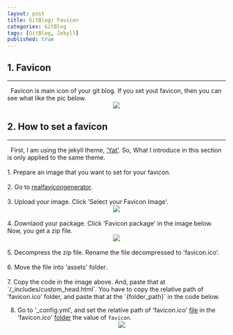 ```yaml
---
layout: post
title: GitBlog) Favicon
categories: GitBlog
tags: [GitBlog, Jekyll]
published: true
---
```

## 1. Favicon
<hr>
&nbsp;&nbsp;Favicon is main icon of your git blog. If you set yout favicon, then you can see what like the pic below.
<center><img src = "https://user-images.githubusercontent.com/80208196/212710205-54fcbd64-31d8-4544-8a06-eb1eada21691.png"></center>

## 2. How to set a favicon
<hr>
&nbsp;&nbsp;First, I am using the jekyll theme, <a href = "https://github.com/jeffreytse/jekyll-theme-yat">'Yat'</a>. So, What I introduce in this section is only applied to the same theme.<br/><br/>
1. Prepare an image that you want to set for your favicon.<br/><br/>
2. Go to <a href = "https://realfavicongenerator.net/">realfavicongenerator</a>.<br/><br/>
3. Upload your image. Click 'Select your Favicon Image'. <center><img src = "https://user-images.githubusercontent.com/80208196/212711525-96ff5f49-c1eb-4d9e-a28e-ee58c6e84388.png"></center><br/>
4. Downlaod your package. Click 'Favicon package' in the image below. Now, you get a zip file.<center><img src = "https://user-images.githubusercontent.com/80208196/212730911-06746699-2558-4218-a3e0-226f1c82145e.png"></center><br/>
5. Decompress the zip file. Rename the file decompressed to 'favicon.ico'.<br/><br/>
6. Move the file into 'assets' folder.<br/><br/>
7. Copy the code in the image above. And, paste that at `/_includes/custom_head.html`. You have to copy the relative path of 'favicon.ico' folder, and paste that at the `{folder_path}` in the code below.
    <script src="https://gist.github.com/unsik6/17bdce4d46bd9cf6b99892eccda74078.js"></script>

8. Go to '_config.yml', and set the relative path of 'favicon.ico' <u>file</u> in the 'favicon.ico' <u>folder</u> the value of `favicon`.
    <center><img src = "https://user-images.githubusercontent.com/80208196/215963864-4033402e-df35-4bd7-affc-7bb078c695ea.png"></center>